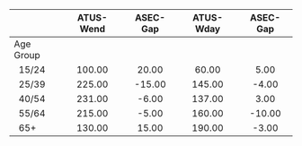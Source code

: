 
|                      |    ATUS-Wend |     ASEC-Gap |    ATUS-Wday |     ASEC-Gap |
| -------------------- | :----------: | :----------: | :----------: | :----------: |
| Age Group            |              |              |              |              |
| &nbsp;&nbsp;15/24    |       100.00 |        20.00 |        60.00 |         5.00 |
| &nbsp;&nbsp;25/39    |       225.00 |       -15.00 |       145.00 |        -4.00 |
| &nbsp;&nbsp;40/54    |       231.00 |        -6.00 |       137.00 |         3.00 |
| &nbsp;&nbsp;55/64    |       215.00 |        -5.00 |       160.00 |       -10.00 |
| &nbsp;&nbsp;65+      |       130.00 |        15.00 |       190.00 |        -3.00 |

